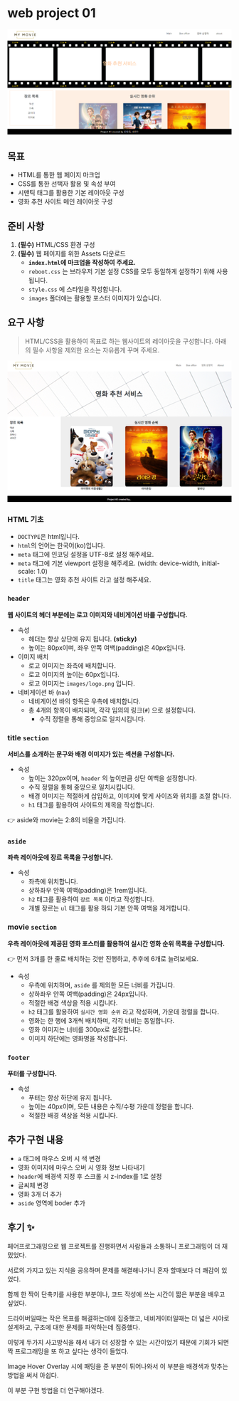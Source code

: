 # web project 01

![my-web-page](./web-project01.assets/my-web-page.png)

## 목표
- HTML를 통한 웹 페이지 마크업
- CSS를 통한 선택자 활용 및 속성 부여
- 시맨틱 태그를 활용한 기본 레이아웃 구성
- 영화 추천 사이트 메인 레이아웃 구성

## 준비 사항
1. **(필수)** HTML/CSS 환경 구성
2. **(필수)** 웹 페이지를 위한 Assets 다운로드
    - **`index.html`에 마크업을 작성하여 주세요.**
    - `reboot.css` 는 브라우저 기본 설정 CSS를 모두 동일하게 설정하기 위해 사용됩니다.        
    - `style.css` 에 스타일을 작성합니다.
    - `images` 폴더에는 활용할 포스터 이미지가 있습니다.

## 요구 사항
> HTML/CSS을 활용하여 목표로 하는 웹사이트의 레이아웃을 구성합니다. 아래의 필수 사항을 제외한 요소는 자유롭게 꾸며 주세요.

![web-page](./web-project01.assets/web-page.png)

### **HTML 기초**

- `DOCTYPE`은 html입니다.
- `html`의 언어는 한국어(ko)입니다.
- `meta` 태그에 인코딩 설정을 UTF-8로 설정 해주세요.
- `meta` 태그에 기본 viewport 설정을 해주세요. (width: device-width, initial-scale: 1.0)
- `title` 태그는 영화 추천 사이트 라고 설정 해주세요.

### **`header`**

**웹 사이트의 헤더 부분에는 로고 이미지와 네비게이션 바를 구성합니다.**

- 속성
    - 헤더는 항상 상단에 유지 됩니다. **(sticky)**
    - 높이는 80px이며, 좌우 안쪽 여백(padding)은 40px입니다.
- 이미지 배치
    - 로고 이미지는 좌측에 배치합니다.
    - 로고 이미지의 높이는 60px입니다.
    - 로고 이미지는 `images/logo.png` 입니다.
- 네비게이션 바 (`nav`)
    - 네비게이션 바의 항목은 우측에 배치합니다.
    - 총 4개의 항목이 배치되며, 각각 임의의 링크(`#`) 으로 설정합니다.
        - 수직 정렬을 통해 중앙으로 일치시킵니다.

### **title `section`**

**서비스를 소개하는 문구와 배경 이미지가 있는 섹션을 구성합니다.**

- 속성
    - 높이는 320px이며, `header` 의 높이만큼 상단 여백을 설정합니다.
    - 수직 정렬을 통해 중앙으로 일치시킵니다.
    - 배경 이미지는 적절하게 삽입하고, 이미지에 맞게 사이즈와 위치를 조절 합니다.
    - `h1` 태그를 활용하여 사이트의 제목을 작성합니다.

👉 aside와 movie는 2:8의 비율을 가집니다.

### **`aside`**

**좌측 레이아웃에 장르 목록을 구성합니다.**

- 속성
    - 좌측에 위치합니다.
    - 상하좌우 안쪽 여백(padding)은 1rem입니다.
    - `h2` 태그를 활용하여 `장르 목록` 이라고 작성합니다.
    - 개별 장르는 `ul` 태그를 활용 하되 기본 안쪽 여백을 제거합니다.

### **movie `section`**

**우측 레이아웃에 제공된 영화 포스터를 활용하여 실시간 영화 순위 목록을 구성합니다.**

👉 먼저 3개를 한 줄로 배치하는 것만 진행하고, 추후에 6개로 늘려보세요.

- 속성
    - 우측에 위치하며, `aside` 를 제외한 모든 너비를 가집니다.
    - 상하좌우 안쪽 여백(padding)은 24px입니다.
    - 적절한 배경 색상을 적용 시킵니다.
    - `h2` 태그를 활용하여 `실시간 영화 순위` 라고 작성하며, 가운데 정렬을 합니다.
    - 영화는 한 행에 3개씩 배치하며, 각각 너비는 동일합니다.
    - 영화 이미지는 너비를 300px로 설정합니다.
    - 이미지 하단에는 영화명을 작성합니다.

### **`footer`**

**푸터를 구성합니다.**

- 속성
    - 푸터는 항상 하단에 유지 됩니다.
    - 높이는 40px이며, 모든 내용은 수직/수평 가운데 정렬을 합니다.
    - 적절한 배경 색상을 적용 시킵니다.

## 추가 구현 내용
- `a` 태그에 마우스 오버 시 색 변경
- 영화 이미지에 마우스 오버 시 영화 정보 나타내기
- `header`에 배경색 지정 후 스크롤 시 z-index를 1로 설정
- 글씨체 변경
- 영화 3개 더 추가
- `aside` 영역에 boder 추가

## 후기 ✨
페어프로그래밍으로 웹 프로젝트를 진행하면서 사람들과 소통하니 프로그래밍이 더 재밌었다.

서로의 가지고 있는 지식을 공유하며 문제를 해결해나가니 혼자 할때보다 더 쾌감이 있었다.

함께 한 짝이 단축키를 사용한 부분이나, 코드 작성에 쓰는 시간이 짧은 부분을 배우고 싶었다.

드라이버일때는 작은 목표를 해결하는데에 집중했고, 네비게이터일때는 더 넓은 시야로 설계하고, 구조에 대한 문제를 파악하는데 집중했다. 

이렇게 두가지 사고방식을 해서 내가 더 성장할 수 있는 시간이었기 때문에 기회가 되면 짝 프로그래밍을 또 하고 싶다는 생각이 들었다.

Image Hover Overlay 시에 패딩을 준 부분이 튀어나와서 이 부분을 배경색과 맞추는 방법을 써서 아쉽다.

이 부분 구현 방법을 더 연구해야겠다.